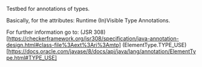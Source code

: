 Testbed for annotations of types.

Basically, for the attributes: Runtime (In)Visible Type Annotations.

For further information go to:
(JSR 308)[https://checkerframework.org/jsr308/specification/java-annotation-design.html#class-file%3Aext%3Ari%3Amtp]
(ElementType.TYPE_USE)[https://docs.oracle.com/javase/8/docs/api/java/lang/annotation/ElementType.html#TYPE_USE]
